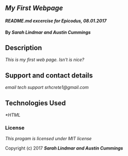 ## _My First Webpage_

#### _README.md excercise for Epicodus, 08.01.2017_

#### By _**Sarah Lindmar and Austin Cummings**_

## Description

_This is my first web page. Isn't is nice?_

## Support and contact details

_email tech support srhcrete1@gmail.com_

## Technologies Used

_*HTML_

### License

*This progam is licensed under MIT license*

Copyright (c) 2017 **_Sarah Lindmar and Austin Cummings_**
